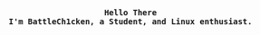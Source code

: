 <!-- Profile -->
<p align="left"><strong><samp></samp></strong></p>
    <p align="center">
      <samp><br>
            <b>
            Hello There
        <br>
            I'm BattleCh1cken, a Student, and Linux enthusiast.
            </b>
        <br>



